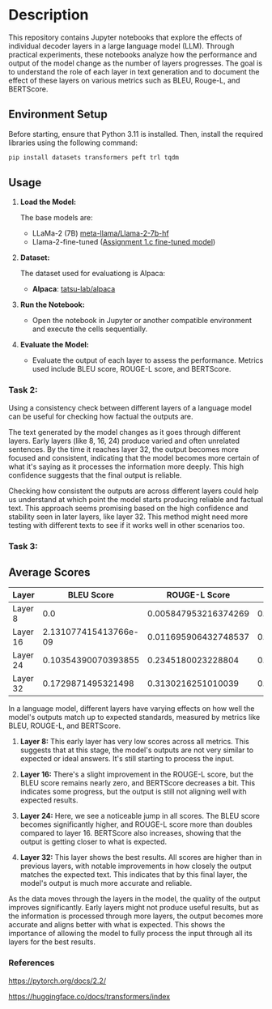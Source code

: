 # Description

This repository contains Jupyter notebooks that explore the effects of individual decoder layers in a large language model (LLM). Through practical experiments, these notebooks analyze how the performance and output of the model change as the number of layers progresses. The goal is to understand the role of each layer in text generation and to document the effect of these layers on various metrics such as BLEU, Rouge-L, and BERTScore.
## Environment Setup

Before starting, ensure that Python 3.11 is installed. Then, install the required libraries using the following command:

```bash
pip install datasets transformers peft trl tqdm
```

## Usage

1. **Load the Model:**

   The base models are:
   - LLaMa-2 (7B) [meta-llama/Llama-2-7b-hf](https://huggingface.co/meta-llama/Llama-2-7b-hf)
   - Llama-2-fine-tuned ([Assignment 1.c fine-tuned model](https://github.com/itsrojan/llm-finetuning))
  
2. **Dataset:**

    The dataset used for evaluationg is Alpaca:

    - **Alpaca**: [tatsu-lab/alpaca](https://huggingface.co/datasets/tatsu-lab/alpaca) 
  

3. **Run the Notebook:**
   - Open the notebook in Jupyter or another compatible environment and execute the cells sequentially.


5. **Evaluate the Model:**
   - Evaluate the output of each layer to assess the performance. Metrics used include BLEU score, ROUGE-L score, and BERTScore.

### Task 2: 
Using a consistency check between different layers of a language model can be useful for checking how factual the outputs are.

The text generated by the model changes as it goes through different layers. Early layers (like 8, 16, 24) produce varied and often unrelated sentences. By the time it reaches layer 32, the output becomes more focused and consistent, indicating that the model becomes more certain of what it's saying as it processes the information more deeply. This high confidence suggests that the final output is reliable.

Checking how consistent the outputs are across different layers could help us understand at which point the model starts producing reliable and factual text. This approach seems promising based on the high confidence and stability seen in later layers, like layer 32. This method might need more testing with different texts to see if it works well in other scenarios too.


### Task 3: 

## Average Scores

| Layer     | BLEU Score                  | ROUGE-L Score           | BERTScore             |
|-----------|-----------------------------|-------------------------|-----------------------|
| Layer 8   | 0.0                         | 0.005847953216374269    | 0.7701817949612936    |
| Layer 16  | 2.131077415413766e-09       | 0.011695906432748537    | 0.7627338667710623    |
| Layer 24  | 0.10354390070393855         | 0.2345180023228804      | 0.8339886784553527    |
| Layer 32  | 0.1729871495321498          | 0.3130216251010039      | 0.8921485543251038    |

In a language model, different layers have varying effects on how well the model's outputs match up to expected standards, measured by metrics like BLEU, ROUGE-L, and BERTScore.

1. **Layer 8:** This early layer has very low scores across all metrics. This suggests that at this stage, the model's outputs are not very similar to expected or ideal answers. It's still starting to process the input.

2. **Layer 16:** There's a slight improvement in the ROUGE-L score, but the BLEU score remains nearly zero, and BERTScore decreases a bit. This indicates some progress, but the output is still not aligning well with expected results.

3. **Layer 24:** Here, we see a noticeable jump in all scores. The BLEU score becomes significantly higher, and ROUGE-L score more than doubles compared to layer 16. BERTScore also increases, showing that the output is getting closer to what is expected.

4. **Layer 32:** This layer shows the best results. All scores are higher than in previous layers, with notable improvements in how closely the output matches the expected text. This indicates that by this final layer, the model's output is much more accurate and reliable.

As the data moves through the layers in the model, the quality of the output improves significantly. Early layers might not produce useful results, but as the information is processed through more layers, the output becomes more accurate and aligns better with what is expected. This shows the importance of allowing the model to fully process the input through all its layers for the best results.

### References
https://pytorch.org/docs/2.2/

https://huggingface.co/docs/transformers/index

